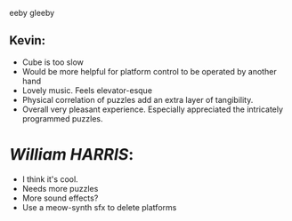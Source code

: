 eeby gleeby

## Kevin:
- Cube is too slow
- Would be more helpful for platform control to be operated by another hand
- Lovely music. Feels elevator-esque
- Physical correlation of puzzles add an extra layer of tangibility.
- Overall very pleasant experience. Especially appreciated the intricately programmed puzzles.

# ***William HARRIS***:

- I think it's cool.
- Needs more puzzles
- More sound effects?
- Use a meow-synth sfx to delete platforms
